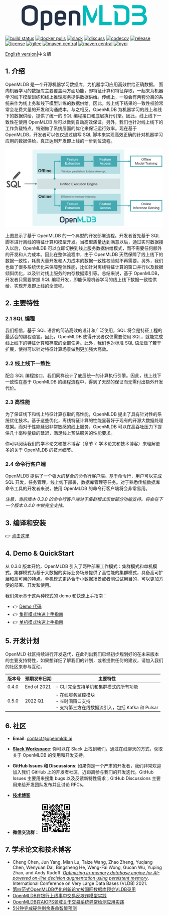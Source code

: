 
<div align=center><img src="./images/openmldb_logo.png" width="400"/></div>

[![build status](https://github.com/4paradigm/openmldb/actions/workflows/cicd.yaml/badge.svg)](https://github.com/4paradigm/openmldb/actions/workflows/cicd.yaml)
[![docker pulls](https://img.shields.io/docker/pulls/4pdosc/openmldb.svg)](https://hub.docker.com/r/4pdosc/openmldb)
[![slack](https://img.shields.io/badge/Slack-Join%20Slack-blue)](https://join.slack.com/t/hybridsql-ws/shared_invite/zt-ozu3llie-K~hn9Ss1GZcFW2~K_L5sMg)
[![discuss](https://img.shields.io/badge/Discuss-Ask%20Questions-blue)](https://github.com/4paradigm/OpenMLDB/discussions)
[![codecov](https://codecov.io/gh/4paradigm/OpenMLDB/branch/main/graph/badge.svg?token=OMPII8NGN2)](https://codecov.io/gh/4paradigm/OpenMLDB)
[![release](https://img.shields.io/github/v/release/4paradigm/OpenMLDB?color=lime)](https://github.com/4paradigm/OpenMLDB/releases)
[![license](https://img.shields.io/github/license/4paradigm/OpenMLDB?color=orange)](https://github.com/4paradigm/OpenMLDB/blob/main/LICENSE)
[![gitee](https://img.shields.io/badge/Gitee-mirror-lightyellow)](https://gitee.com/paradigm4/OpenMLDB)
[![maven central](https://img.shields.io/maven-central/v/com.4paradigm.openmldb/openmldb-batch)](https://mvnrepository.com/artifact/com.4paradigm.openmldb/openmldb-batch)
[![maven central](https://img.shields.io/maven-central/v/com.4paradigm.openmldb/openmldb-jdbc)](https://mvnrepository.com/artifact/com.4paradigm.openmldb/openmldb-jdbc)
[![pypi](https://img.shields.io/pypi/v/openmldb)](https://pypi.org/project/openmldb/)

[English version](./README.md)|中文版

## 1. 介绍

OpenMLDB 是一个开源机器学习数据库，为机器学习应用高效供给正确数据。 面向机器学习的数据库主要覆盖两方面功能，即特征计算和特征存取，一起来为机器学习线下模型训练和线上推理服务提供数据供给。传统上，一般会有两套分离的系统来作为线上务和线下模型训练的数据供给。因此，线上线下结果的一致性校验常常会花费大量的开发和沟通成本。与之相反，OpenMLDB 为机器学习的线上和线下的数据供给，提供了统一的 SQL 编程接口和底层执行引擎。因此，线上线下一致性在使用 OpenMLDB 后可以做到自动高效保证。另外，我们也针对线上线下的工作负载特点，特别做了系统层面的优化来保证运行效率。现在基于 OpenMLDB，开发者可以仅仅通过编写 SQL 脚本来实现高效正确的针对机器学习应用的数据供给，真正达到开发即上线的一步到位流程。

<p align="center">
 <img src="images/workflow.png" alt="image-20211103103052252" width=700 />
</p>

上图显示了基于 OpenMLDB 的一个典型的开发部署流程。开发者首先基于 SQL 脚本进行离线的特征计算和模型开发。当模型质量达到满意以后，通过实时数据接入以后，OpenMLDB 可以立即切换到线上服务数据供给模式，而不需要任何额外的开发和人力成本。因此在整体流程中，由于 OpenMLDB 天然保障了线上线下的数据一致性，耗费大量开发和人力成本的数据一致性校验就不再需要。另外，我们也做了很多系统优化来保障整体性能，比如针对离线特征计算的窗口并行以及数据倾斜优化，以及针对线上服务的内存数据索引等。总结来说，基于 OpenMLDB，开发者只需要掌握 SQL 编程开发，即能保障机器学习的线上线下数据一致性供给，实现开发即上线的全流程。

## 2. 主要特性

### 2.1 SQL 编程

我们相信，基于 SQL 语言的简洁高效的设计和广泛使用，SQL 将会是特征工程的最适合的编程语言。因此，OpenMLDB 使得开发者仅仅需要使用 SQL，就能完成线上线下的特征计算和存取的全部任务。此外，我们也对标准 SQL 语法做了若干扩展，使得可以针对特征计算场景做到更加强大高效。

### 2.2 线上线下一致性

配合 SQL 编程接口，我们同样设计了底层统一的计算执行引擎。因此，线上线下一致性在基于 OpenMLDB 的编程流程中，得到了天然的保证而无需付出额外开发代价。

### 2.3 高性能

为了保证线下和线上特征计算存取的高性能，OpenMLDB 提出了具有针对性的系统优化技术。基于这些优化，离线特征计算的性能显著好于现有的开源大数据处理框架。而对于性能延迟非常敏感的线上服务，OpenMLDB 可以在高吞吐压力下提供几十毫秒量级的延迟，满足线上预估服务的性能要求。

你可以阅读我们的学术论文和技术博客（章节 7. 学术论文和技术博客）来理解更多的关于 OpenMLDB 的技术细节。

### 2.4 命令行客户端

OpenMLDB 提供了一个强大的整合的命令行客户端。基于命令行，用户可以完成 SQL 开发，任务管理，线上线下部署，数据库管理等任务。对于熟悉传统数据库命令工具的开发者来说，使用 OpenMLDB 的命令行客户端将会非常易用。

*注意，当前版本 0.3.0 的命令行客户端对于集群模式仅做部分功能支持。将会在下一个版本 0.4.0 中做完全支持。*

## 3. 编译和安装

:point_right: [点击这里](docs/en/compile.md)

## 4. Demo & QuickStart

从 0.3.0 版本开始，OpenMLDB 引入了两种部署工作模式：集群模式和单机模式。集群模式为基于大数据的实际业务场景提供了高性能的集群模式，具备高可扩展和高可用的特点。单机模式更适合于小数据场景或者测试试用目的，可以更加方便的部署、开发和使用。

我们演示基于这两种模式的 demo 和快速上手指南：

- :point_right: [Demo 代码](demo)
- :point_right: [集群模式快速上手指南](docs/cn/cluster.md)
- :point_right: [单机模式快速上手指南](docs/cn/standalone.md)

## 5. 开发计划

OpenMLD 社区持续进行开发迭代，在此列出我们已经初步规划好的在未来版本的主要支持特性，如果想详细了解我们的计划，或者提供任何的建议，请加入我们的社区来参与互动。

| 版本号 | 预期发布日期 | 主要特性                                                     |
| ------ | ------------ | ------------------------------------------------------------ |
| 0.4.0  | End of 2021  | - CLI 完全支持单机和集群模式的所有功能                       |
| 0.5.0  | 2022 Q1      | - 在线服务监控模块<br />- 长时间窗口支持 <br />- 支持第三方在线数据流引入，包括 Kafka 和 Pulsar |

## 6. 社区

- **Email**: [contact@openmldb.ai](mailto:contact@openmldb.ai)
- **[Slack Workspace](https://join.slack.com/t/openmldb/shared_invite/zt-ozu3llie-K~hn9Ss1GZcFW2~K_L5sMg)**: 你可以在 Slack 上找到我们，通过在线聊天的方式，获取关于 OpenMLDB 的使用和开发支持。

- **GitHub Issues 和 Discussions**: 如果你是一个严肃的开发者，我们非常欢迎加入我们 GitHub 上的开发者社区，近距离参与我们的开发迭代。GitHub Issues 主要用来搜集 bugs 以及反馈新特性需求；GitHub Discussions 主要用来给开发团队发布并且讨论 RFCs。
- [**技术博客**](https://www.zhihu.com/column/c_1417199590352916480)
- **微信交流群：**
  <img src="images/wechat.png" alt="img" width=100 />  

## 7. 学术论文和技术博客

* Cheng Chen, Jun Yang, Mian Lu, Taize Wang, Zhao Zheng, Yuqiang Chen, Wenyuan Dai, Bingsheng He, Weng-Fai Wong, Guoan Wu, Yuping Zhao, and Andy Rudoff. *[Optimizing in-memory database engine for AI-powered on-line decision augmentation using persistent memory](http://vldb.org/pvldb/vol14/p799-chen.pdf)*. International Conference on Very Large Data Bases (VLDB) 2021.
* [第四范式OpenMLDB优化创新论文被国际数据库顶会VLDB录用](https://zhuanlan.zhihu.com/p/401513878)
* [OpenMLDB在银行上线事中交易反欺诈模型实践](https://zhuanlan.zhihu.com/p/389599785)
* [OpenMLDB在AIOPS领域关于交易系统异常检测应用实践](https://zhuanlan.zhihu.com/p/393602288)
* [5分钟完成硬件剩余寿命智能预测](https://zhuanlan.zhihu.com/p/399346826)

